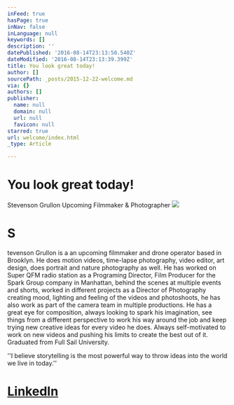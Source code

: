 ```yaml
---
inFeed: true
hasPage: true
inNav: false
inLanguage: null
keywords: []
description: ''
datePublished: '2016-08-14T23:13:50.540Z'
dateModified: '2016-08-14T23:13:39.399Z'
title: You look great today!
author: []
sourcePath: _posts/2015-12-22-welcome.md
via: {}
authors: []
publisher:
  name: null
  domain: null
  url: null
  favicon: null
starred: true
url: welcome/index.html
_type: Article

---
```

# You look great today!

Stevenson Grullon Upcoming Filmmaker & Photographer
![](https://the-grid-user-content.s3-us-west-2.amazonaws.com/a5ac5f41-92f1-4204-986f-bc1b3497b8ca.jpg)

# S 

tevenson Grullon is a an upcoming filmmaker and drone operator based in Brooklyn. He does motion videos, time-lapse photography, video editor, art design, does portrait and nature photography as well. He has worked on Super QFM radio station as a Programing Director, Film Producer for the Spark Group company in Manhattan, behind the scenes at multiple events and shorts, worked in different projects as a Director of Photography creating mood, lighting and feeling of the videos and photoshoots, he has also work as part of the camera team in multiple productions. He has a great eye for composition, always looking to spark his imagination, see things from a different perspective to work his way around the job and keep trying new creative ideas for every video he does. Always self-motivated to work on new videos and pushing his limits to create the best out of it. Graduated from Full Sail University. 

''I believe storytelling is the most powerful way to throw ideas into the world we live in today.''

# [**LinkedIn**][0]

[0]: https://www.linkedin.com/in/stevensongrullon